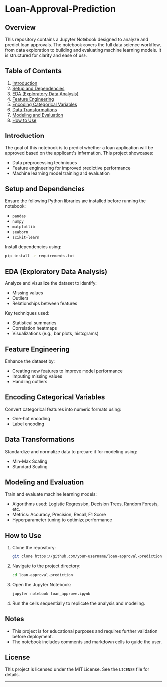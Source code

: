 # Loan-Approval-Prediction


## Overview
This repository contains a Jupyter Notebook designed to analyze and predict loan approvals. The notebook covers the full data science workflow, from data exploration to building and evaluating machine learning models. It is structured for clarity and ease of use.

## Table of Contents
1. [Introduction](#introduction)
2. [Setup and Dependencies](#setup-and-dependencies)
3. [EDA (Exploratory Data Analysis)](#eda-exploratory-data-analysis)
4. [Feature Engineering](#feature-engineering)
5. [Encoding Categorical Variables](#encoding-categorical-variables)
6. [Data Transformations](#data-transformations)
7. [Modeling and Evaluation](#modeling-and-evaluation)
8. [How to Use](#how-to-use)

## Introduction
The goal of this notebook is to predict whether a loan application will be approved based on the applicant's information. This project showcases:
- Data preprocessing techniques
- Feature engineering for improved predictive performance
- Machine learning model training and evaluation

## Setup and Dependencies
Ensure the following Python libraries are installed before running the notebook:
- `pandas`
- `numpy`
- `matplotlib`
- `seaborn`
- `scikit-learn`

Install dependencies using:
```bash
pip install -r requirements.txt
```

## EDA (Exploratory Data Analysis)
Analyze and visualize the dataset to identify:
- Missing values
- Outliers
- Relationships between features

Key techniques used:
- Statistical summaries
- Correlation heatmaps
- Visualizations (e.g., bar plots, histograms)

## Feature Engineering
Enhance the dataset by:
- Creating new features to improve model performance
- Imputing missing values
- Handling outliers

## Encoding Categorical Variables
Convert categorical features into numeric formats using:
- One-hot encoding
- Label encoding

## Data Transformations
Standardize and normalize data to prepare it for modeling using:
- Min-Max Scaling
- Standard Scaling

## Modeling and Evaluation
Train and evaluate machine learning models:
- Algorithms used: Logistic Regression, Decision Trees, Random Forests, etc.
- Metrics: Accuracy, Precision, Recall, F1 Score
- Hyperparameter tuning to optimize performance

## How to Use
1. Clone the repository:
   ```bash
   git clone https://github.com/your-username/loan-approval-prediction.git
   ```
2. Navigate to the project directory:
   ```bash
   cd loan-approval-prediction
   ```
3. Open the Jupyter Notebook:
   ```bash
   jupyter notebook loan_approve.ipynb
   ```
4. Run the cells sequentially to replicate the analysis and modeling.

## Notes
- This project is for educational purposes and requires further validation before deployment.
- The notebook includes comments and markdown cells to guide the user.

## License
This project is licensed under the MIT License. See the `LICENSE` file for details.

---

